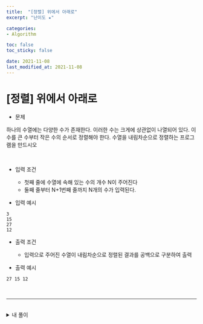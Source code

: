 ```yaml
---
title:  "[정렬] 위에서 아래로"
excerpt: "난이도 ★"

categories:
- Algorithm

toc: false
toc_sticky: false

date: 2021-11-08
last_modified_at: 2021-11-08
---
```


# [정렬] 위에서 아래로

- 문제

하나의 수열에는 다양한 수가 존재한다. 이러한 수는 크게에 상관없이 나열되어 있다. 이 수를 큰 수부터 작은 수의 순서로 정렬해야 한다. 수열을 내림차순으로 정렬하는 프로그램을 만드시오

<br>

- 입력 조건
  - 첫째 줄에 수열에 속해 있는 수의 개수 N이 주어진다
  - 둘째 줄부터 N+1번째 줄까지 N개의 수가 입력된다.

- 입력 예시

```
3
15
27
12
```

- 출력 조건
  - 입력으로 주어진 수열이 내림차순으로 정렬된 결과를 공백으로 구분하여 출력

- 출력 예시

```
27 15 12
```

<br>

<hr>

<br>

<details>
<summary>내 풀이</summary>
<div markdown="1">
<br>

```python
n = int(input())

a = []

for i in range(n):
  a.append(int(input()))

for i in range(len(a)):
  max_index = i
  for j in range(i+1, len(a)):
    if a[max_index] < a[j]:
      max_index = j
  a[i], a[max_index] = a[max_index], a[i]

print(a)
```

</div>
</details>

<br>